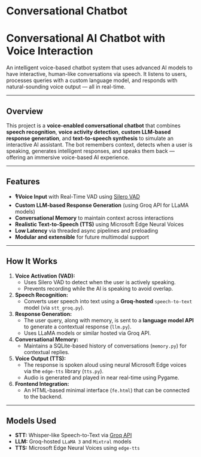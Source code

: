 # Conversational Chatbot

<!DOCTYPE html>
<head>
    <title>Conversational AI Chatbot</title>
    
</head>
<body>

  <h1>Conversational AI Chatbot with Voice Interaction</h1>
  <p>
      An intelligent voice-based chatbot system that uses advanced AI models to have interactive, human-like conversations via speech. It listens to users, processes queries with a custom language model, and responds with natural-sounding voice output — all in real-time.
  </p>

  <hr>

  <h2>Overview</h2>
  <p>
      This project is a <strong>voice-enabled conversational chatbot</strong> that combines <strong>speech recognition</strong>,
      <strong>voice activity detection</strong>, <strong>custom LLM-based response generation</strong>, and 
      <strong>text-to-speech synthesis</strong> to simulate an interactive AI assistant. The bot remembers context, detects 
      when a user is speaking, generates intelligent responses, and speaks them back — offering an immersive 
      voice-based AI experience.
  </p>

  <hr>

  <h2>Features</h2>
  <ul>
      <li>🎙<strong>Voice Input</strong> with Real-Time VAD using <a href="https://github.com/snakers4/silero-vad" target="_blank">Silero VAD</a></li>
      <li><strong>Custom LLM-based Response Generation</strong> (using Groq API for LLaMA models)</li>
      <li><strong>Conversational Memory</strong> to maintain context across interactions</li>
      <li><strong>Realistic Text-to-Speech (TTS)</strong> using Microsoft Edge Neural Voices</li>
      <li><strong>Low Latency</strong> via threaded async pipelines and preloading</li>
      <li><strong>Modular and extensible</strong> for future multimodal support</li>
  </ul>

  <hr>

  <h2>How It Works</h2>
  <ol>
      <li><strong>Voice Activation (VAD):</strong>
          <ul>
              <li>Uses Silero VAD to detect when the user is actively speaking.</li>
              <li>Prevents recording while the AI is speaking to avoid overlap.</li>
          </ul>
      </li>
      <li><strong>Speech Recognition:</strong>
          <ul>
              <li>Converts user speech into text using a <strong>Groq-hosted</strong> <code>speech-to-text</code> model (via <code>stt_groq.py</code>).</li>
          </ul>
      </li>
      <li><strong>Response Generation:</strong>
          <ul>
              <li>The user query, along with memory, is sent to a <strong>language model API</strong> to generate a contextual response (<code>llm.py</code>).</li>
              <li>Uses LLaMA models or similar hosted via Groq API.</li>
          </ul>
      </li>
      <li><strong>Conversational Memory:</strong>
          <ul>
              <li>Maintains a SQLite-based history of conversations (<code>memory.py</code>) for contextual replies.</li>
          </ul>
      </li>
      <li><strong>Voice Output (TTS):</strong>
          <ul>
              <li>The response is spoken aloud using neural Microsoft Edge voices via the <code>edge-tts</code> library (<code>tts.py</code>).</li>
              <li>Audio is generated and played in near real-time using Pygame.</li>
          </ul>
      </li>
      <li><strong>Frontend Integration:</strong>
          <ul>
              <li>An HTML-based minimal interface (<code>fe.html</code>) that can be connected to the backend.</li>
          </ul>
      </li>
  </ol>

  <hr>

  <h2>Models Used</h2>
  <ul>
      <li><strong>STT:</strong> Whisper-like Speech-to-Text via <a href="https://groq.com/" target="_blank">Groq API</a></li>
      <li><strong>LLM:</strong> Groq-hosted <code>LLaMA 3</code> and <code>Mixtral</code> models</li>
      <li><strong>TTS:</strong> Microsoft Edge Neural Voices using <code>edge-tts</code></li>
  </ul>

</body>
</html>
